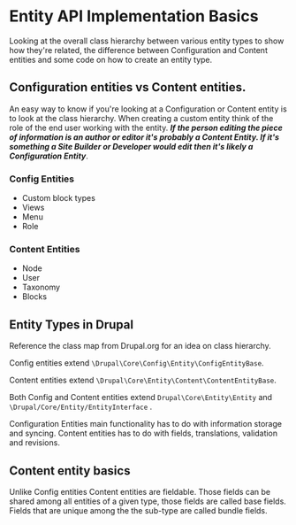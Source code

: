 # Entity API Implementation Basics

Looking at the overall class hierarchy between various entity types to show how they're related, the difference between Configuration and Content entities and some code on how to create an entity type.

## Configuration entities vs Content entities.

An easy way to know if you're looking at a Configuration or Content entity is to look at the class hierarchy. When creating a custom entity think of the role of the end user working with the entity. _**If the person editing the piece of information is an author or editor it's probably a Content Entity. If it's something a Site Builder or Developer would edit then it's likely a Configuration Entity**_.

### Config Entities

* Custom block types
* Views
* Menu
* Role

### Content Entities

* Node
* User
* Taxonomy
* Blocks

## Entity Types in Drupal

Reference the class map from Drupal.org for an idea on class hierarchy.

Config entities extend `\Drupal\Core\Config\Entity\ConfigEntityBase`.

Content entities extend `\Drupal\Core\Entity\Content\ContentEntityBase`.

Both Config and Content entities extend `Drupal\Core\Entity\Entity` and `\Drupal/Core/Entity/EntityInterface` .

Configuration Entities main functionality has to do with information storage and syncing. Content entities has to do with fields, translations, validation and revisions.

## Content entity basics

Unlike Config entities Content entities are fieldable. Those fields can be shared among all entities of a given type, those fields are called base fields. Fields that are unique among the the sub-type are called bundle fields.

